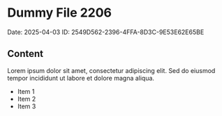 # Dummy File 2206

Date: 2025-04-03
ID: 2549D562-2396-4FFA-8D3C-9E53E62E65BE

## Content

Lorem ipsum dolor sit amet, consectetur adipiscing elit.
Sed do eiusmod tempor incididunt ut labore et dolore magna aliqua.

* Item 1
* Item 2
* Item 3
